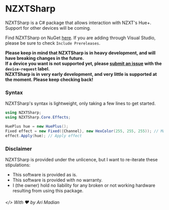 # NZXTSharp

NZXTSharp is a C# package that allows interaction with NZXT's Hue+. Support for other devices will be coming.

Find NZXTSharp on NuGet [here][0]. If you are adding through Visual Studio, please be sure to check `Include Prereleases`.

**Please keep in mind that NZXTSharp is in heavy development, and will have breaking changes in the future.**
<br>**If a device you want is not supported yet, please [submit an issue][1] with the `device-request` label.**
<br>**NZXTSharp is in very early development, and very little is supported at the moment. Please keep checking back!**

### Syntax
NZXTSharp's syntax is lightweight, only taking a few lines to get started.

```C#
using NZXTSharp;
using NZXTSharp.Core.Effects;

HuePlus hue = new HuePlus();
Fixed effect = new Fixed({Channel}, new HexColor(255, 255, 255)); // Make fixed effect
effect.Apply(hue); // Apply effect
```

### Disclaimer
NZXTSharp is provided under the unlicence, but I want to re-iterate these stipulations:
 - This software is provided as is.
 - This software is provided with no warranty.
 - I (the owner) hold no liability for any broken or not working hardware resulting from using this package.
 
 ###### </> With ♥ by Ari Madian

[0]: https://www.nuget.org/packages/NZXTSharp
[1]: https://github.com/akmadian/NZXTSharp/issues/new
